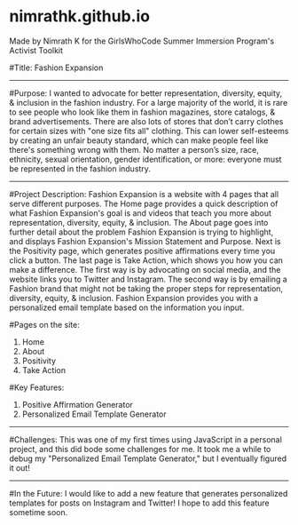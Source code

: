 # nimrathk.github.io

Made by Nimrath K for the GirlsWhoCode Summer Immersion Program's Activist Toolkit

#Title: Fashion Expansion

---------------------------------------------------------------------------------------------------------------------------------------------------------

#Purpose:
I wanted to advocate for better representation, diversity, equity, & inclusion in the fashion industry. For a large majority of the world, it is rare to see people who look like them in fashion magazines, store catalogs, & brand advertisements. There are also lots of stores that don’t carry clothes for certain sizes with "one size fits all" clothing. This can lower self-esteems by creating an unfair beauty standard, which can make people feel like there's something wrong with them. No matter a person’s size, race, ethnicity, sexual orientation, gender identification, or more: everyone must be represented in the fashion industry.

---------------------------------------------------------------------------------------------------------------------------------------------------------

#Project Description:
Fashion Expansion is a website with 4 pages that all serve different purposes. The Home page provides a quick description of what Fashion Expansion's goal is and videos that teach you more about representation, diversity, equity, & inclusion. The About page goes into further detail about the problem Fashion Expansion is trying to highlight, and displays Fashion Expansion's Mission Statement and Purpose. Next is the Positivity page, which generates positive affirmations every time you click a button. The last page is Take Action, which shows you how you can make a difference. The first way is by advocating  on social media, and the website links you to Twitter and Instagram. The second way is by emailing a Fashion brand that might not be taking the proper steps for representation, diversity, equity, & inclusion. Fashion Expansion provides you with a personalized email template based on the information you input.

#Pages on the site:
1. Home
2. About
3. Positivity
4. Take Action

#Key Features:
1. Positive Affirmation Generator
2. Personalized Email Template Generator

---------------------------------------------------------------------------------------------------------------------------------------------------------

#Challenges:
This was one of my first times using JavaScript in a personal project, and this did bode some challenges for me. It took me a while to debug my "Personalized Email Template Generator," but I eventually figured it out!

---------------------------------------------------------------------------------------------------------------------------------------------------------

#In the Future:
I would like to add a new feature that generates personalized templates for posts on Instagram and Twitter! I hope to add this feature sometime soon.
